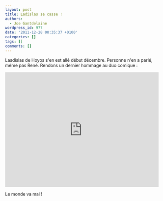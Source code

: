 ```yaml
---
layout: post
title: Ladislas se casse !
authors:
  - Joe Gantdelaine
wordpress_id: 977
date: '2011-12-28 00:35:37 +0100'
categories: []
tags: []
comments: []
---
```

Lasdislas de Hoyos s'en est allé début décembre. Personne n'en a parlé, même pas René. Rendons un dernier hommage au duo comique :

<iframe frameborder="0" width="500" height="375" src="http://www.dailymotion.com/embed/video/xfkxm"></iframe>

Le monde va mal !
